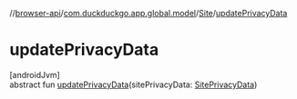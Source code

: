//[browser-api](../../../index.md)/[com.duckduckgo.app.global.model](../index.md)/[Site](index.md)/[updatePrivacyData](update-privacy-data.md)

# updatePrivacyData

[androidJvm]\
abstract fun [updatePrivacyData](update-privacy-data.md)(sitePrivacyData: [SitePrivacyData](../-site-privacy-data/index.md))
